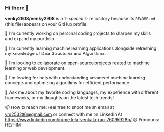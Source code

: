 ### Hi there 👋

**venky2908/venky2908** is a ✨ _special_ ✨ repository because its `README.md` (this file) appears on your GitHub profile.

🔭 I’m currently working on personal coding projects to sharpen my skills and expand my portfolio.

🌱 I’m currently learning machine learning applications alongside refreshing my knowledge of Data Structures and Algorithms.

👯 I’m looking to collaborate on open-source projects related to machine learning or web development.

🤔 I'm looking for help with understanding advanced machine learning concepts and optimizing algorithms for efficient performance.

💬 Ask me about my favorite coding languages, my experience with different frameworks, or my thoughts on the latest tech trends!

📫 How to reach me: Feel free to shoot me an email at vm253296@gmail.com or connect with me on LinkedIn At https://www.linkedin.com/in/mettela-venkata-rao-76095928b/
😄 Pronouns: HE/HIM


